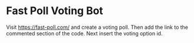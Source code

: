 # Fast Poll Voting Bot

Visit https://fast-poll.com/ and create a voting poll. 
Then add the link to the commented section of the code.
Next insert the voting option id.

